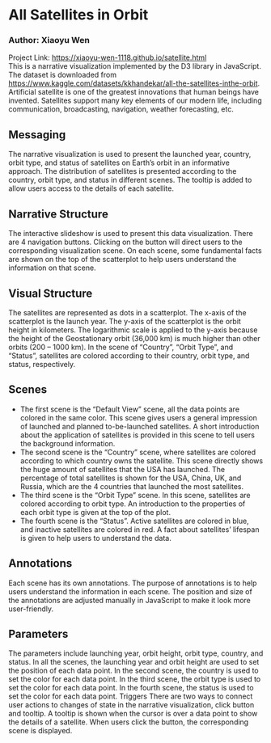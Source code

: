 # All Satellites in Orbit <br>
### Author: Xiaoyu Wen
Project Link: https://xiaoyu-wen-1118.github.io/satellite.html <br>
This is a narrative visualization implemented by the D3 library in JavaScript. The dataset
is downloaded from https://www.kaggle.com/datasets/kkhandekar/all-the-satellites-inthe-orbit. Artificial satellite is one of the greatest innovations that human beings have
invented. Satellites support many key elements of our modern life, including
communication, broadcasting, navigation, weather forecasting, etc.
## Messaging
The narrative visualization is used to present the launched year, country, orbit type, and
status of satellites on Earth’s orbit in an informative approach. The distribution of
satellites is presented according to the country, orbit type, and status in different scenes.
The tooltip is added to allow users access to the details of each satellite.
## Narrative Structure
The interactive slideshow is used to present this data visualization. There are 4
navigation buttons. Clicking on the button will direct users to the corresponding visualization
scene. On each scene, some fundamental facts are shown on the top of the scatterplot
to help users understand the information on that scene.
## Visual Structure
The satellites are represented as dots in a scatterplot. The x-axis of the scatterplot is the
launch year. The y-axis of the scatterplot is the orbit height in kilometers. The logarithmic
scale is applied to the y-axis because the height of the Geostationary orbit (36,000 km) is
much higher than other orbits (200 – 1000 km). In the scene of “Country”, “Orbit Type”,
and “Status”, satellites are colored according to their country, orbit type, and status,
respectively.
## Scenes
* The first scene is the “Default View” scene, all the data points are colored in the same
color. This scene gives users a general impression of launched and planned to-be-launched satellites. A short introduction about the application of satellites is provided in
this scene to tell users the background information. <br>
* The second scene is the “Country” scene, where satellites are colored according to
which country owns the satellite. This scene directly shows the huge amount of satellites that the USA has launched. The percentage of total satellites is shown for the USA, China,
UK, and Russia, which are the 4 countries that launched the most satellites. <br>
* The third scene is the “Orbit Type” scene. In this scene, satellites are colored according
to orbit type. An introduction to the properties of each orbit type is given at the top of the
plot. <br>
* The fourth scene is the “Status”. Active satellites are colored in blue, and inactive
satellites are colored in red. A fact about satellites’ lifespan is given to help users to
understand the data. <br>
## Annotations
Each scene has its own annotations. The purpose of annotations is to help users
understand the information in each scene. The position and size of the annotations are
adjusted manually in JavaScript to make it look more user-friendly.
## Parameters
The parameters include launching year, orbit height, orbit type, country, and status. In
all the scenes, the launching year and orbit height are used to set the position of
each data point. In the second scene, the country is used to set the color for each data
point. In the third scene, the orbit type is used to set the color for each data point. In the
fourth scene, the status is used to set the color for each data point.
Triggers
There are two ways to connect user actions to changes of state in the narrative
visualization, click button and tooltip. A tooltip is shown when the cursor is over a data
point to show the details of a satellite. When users click the button, the corresponding
scene is displayed.
